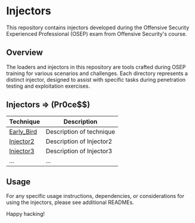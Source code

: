 # Injectors

This repository contains injectors developed during the Offensive Security Experienced Professional (OSEP) exam from Offensive Security's course.

## Overview

The loaders and injectors in this repository are tools crafted during OSEP training for various scenarios and challenges. Each directory represents a distinct injector, designed to assist with specific tasks during penetration testing and exploitation exercises.

## Injectors => (Pr0ce$$)

| Technique            | Description                      |
|----------------------|----------------------------------|
| [Early_Bird](./Injector1) | Description of technique         |
| [Injector2](./Injector2) | Description of Injector2         |
| [Injector3](./Injector3) | Description of Injector3         |
| ...                  | ...                              |

## Usage

For any specific usage instructions, dependencies, or considerations for using the injectors, please see additional READMEs.

Happy hacking!



